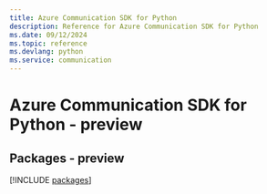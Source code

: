 ```yaml
---
title: Azure Communication SDK for Python
description: Reference for Azure Communication SDK for Python
ms.date: 09/12/2024
ms.topic: reference
ms.devlang: python
ms.service: communication
---
```

# Azure Communication SDK for Python - preview
## Packages - preview
[!INCLUDE [packages](communication-index.md)]